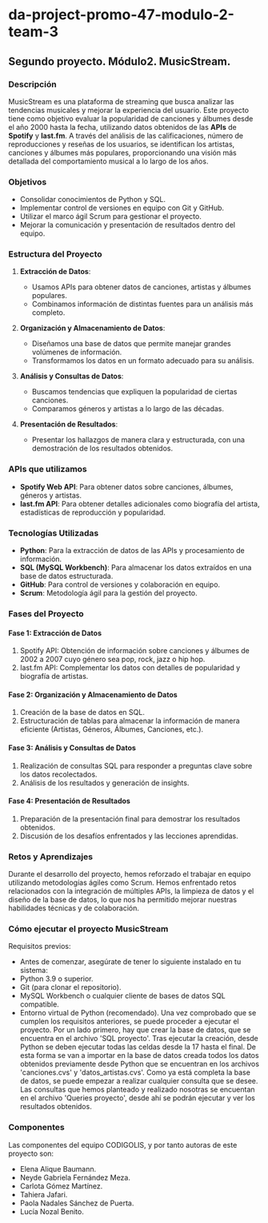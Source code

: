 # da-project-promo-47-modulo-2-team-3
## Segundo proyecto. Módulo2. MusicStream.

###  Descripción

MusicStream es una plataforma de streaming que busca analizar las tendencias musicales y mejorar la experiencia del usuario. Este proyecto tiene como objetivo evaluar la popularidad de canciones y álbumes desde el año 2000 hasta la fecha, utilizando datos obtenidos de las **APIs** de **Spotify** y **last.fm**. A través del análisis de las calificaciones, número de reproducciones y reseñas de los usuarios, se identifican los artistas, canciones y álbumes más populares, proporcionando una visión más detallada del comportamiento musical a lo largo de los años.


### Objetivos

- Consolidar conocimientos de Python y SQL.
- Implementar control de versiones en equipo con Git y GitHub.
- Utilizar el marco ágil Scrum para gestionar el proyecto.
- Mejorar la comunicación y presentación de resultados dentro del equipo.

###  Estructura del Proyecto

1. **Extracción de Datos**:
   - Usamos APIs para obtener datos de canciones, artistas y álbumes populares.
   - Combinamos información de distintas fuentes para un análisis más completo.

2. **Organización y Almacenamiento de Datos**:
   - Diseñamos una base de datos que permite manejar grandes volúmenes de información.
   - Transformamos los datos en un formato adecuado para su análisis.

3. **Análisis y Consultas de Datos**:
   - Buscamos tendencias que expliquen la popularidad de ciertas canciones.
   - Comparamos géneros y artistas a lo largo de las décadas.

4. **Presentación de Resultados**: 
    - Presentar los hallazgos de manera clara y estructurada, con una demostración de los resultados obtenidos.


###  APIs que utilizamos

- **Spotify Web API**: Para obtener datos sobre canciones, álbumes, géneros y artistas.
- **last.fm API**: Para obtener detalles adicionales como biografía del artista, estadísticas de reproducción y popularidad.


### Tecnologías Utilizadas

- **Python**: Para la extracción de datos de las APIs y procesamiento de información.
- **SQL (MySQL Workbench)**: Para almacenar los datos extraídos en una base de datos estructurada.
- **GitHub**: Para control de versiones y colaboración en equipo.
- **Scrum**: Metodología ágil para la gestión del proyecto.


### Fases del Proyecto

#### Fase 1: Extracción de Datos

1. Spotify API: Obtención de información sobre canciones y álbumes de 2002 a 2007 cuyo género sea pop, rock, jazz o hip hop.
2. last.fm API: Complementar los datos con detalles de popularidad y biografía de artistas.

#### Fase 2: Organización y Almacenamiento de Datos

1. Creación de la base de datos en SQL.
2. Estructuración de tablas para almacenar la información de manera eficiente (Artistas, Géneros, Álbumes, Canciones, etc.).

#### Fase 3: Análisis y Consultas de Datos

1. Realización de consultas SQL para responder a preguntas clave sobre los datos recolectados.
2. Análisis de los resultados y generación de insights.

#### Fase 4: Presentación de Resultados

1. Preparación de la presentación final para demostrar los resultados obtenidos.
2. Discusión de los desafíos enfrentados y las lecciones aprendidas.


### Retos y Aprendizajes

Durante el desarrollo del proyecto, hemos reforzado el trabajar en equipo utilizando metodologías ágiles como Scrum. Hemos enfrentado retos relacionados con la integración de múltiples APIs, la limpieza de datos y el diseño de la base de datos, lo que nos ha permitido mejorar nuestras habilidades técnicas y de colaboración.


### Cómo ejecutar el proyecto MusicStream
Requisitos previos:
   - Antes de comenzar, asegúrate de tener lo siguiente instalado en tu sistema:
   - Python 3.9 o superior.
   - Git (para clonar el repositorio).
   - MySQL Workbench o cualquier cliente de bases de datos SQL compatible.
   - Entorno virtual de Python (recomendado).
Una vez comprobado que se cumplen los requisitos anteriores, se puede proceder a ejecutar el proyecto.
Por un lado primero, hay que crear la base de datos, que se encuentra en el archivo 'SQL proyecto'. Tras ejecutar la creación, desde Python se deben ejecutar todas las celdas desde la 17 hasta el final. 
De esta forma se van a importar en la base de datos creada todos los datos obtenidos previamente desde Python que se encuentran en los archivos 'canciones.cvs' y 'datos_artistas.cvs'. 
Como ya está completa la base de datos, se puede empezar a realizar cualquier consulta que se desee. 
Las consultas que hemos planteado y realizado nosotras se encuentan en el archivo 'Queries proyecto', desde ahí se podrán ejecutar y ver los resultados obtenidos.

### Componentes

Las componentes del equipo CODIGOLIS, y por tanto autoras de este proyecto son:
- Elena Alique Baumann.
- Neyde Gabriela Fernández Meza. 
- Carlota Gómez Martínez.
- Tahiera Jafari.
- Paola Nadales Sánchez de Puerta.
- Lucía Nozal Benito.
